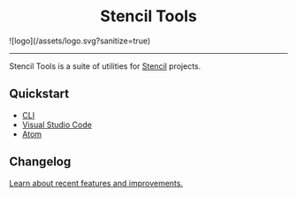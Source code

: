 <h1 align="center">Stencil Tools</h1>
![logo](/assets/logo.svg?sanitize=true)

---
Stencil Tools is a suite of utilities for [Stencil](https://stenciljs.com) projects.

## Quickstart

- [CLI](./packages/cli)
- [Visual Studio Code](./extensions/vscode)
- [Atom](./extensions/atom)

## Changelog
[Learn about recent features and improvements.](./CHANGELOG.md)